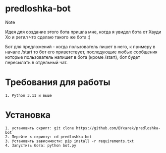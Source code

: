 

# predloshka-bot

> [!NOTE]
>  Идея для создание этого бота пришла мне, когда я увидел бота от Хауди Хо и регил что сделаю такого же бота :)

Бот для предложений - когда пользователь пишет в него, к примеру в начале /start то бот его приветствует, последующие любые сообщения которые пользователь напишет в бота (кроме /start), бот будет пересылать в отдельный чат.


# Требования для работы
```
1. Python 3.11 и выше
```
   
# Установка
```
1. установить скрипт: git clone https://github.com/BYxarek/predloshka-bot
2. Перейти к скрипту: cd predloshka-bot
3. Установить зависимости: pip install -r requirements.txt
4. Запустить бота: python bot.py
```
